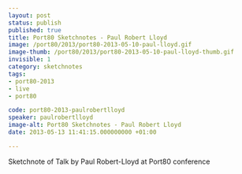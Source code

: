 ```yaml
---
layout: post
status: publish
published: true
title: Port80 Sketchnotes - Paul Robert Lloyd
image: /port80/2013/port80-2013-05-10-paul-lloyd.gif
image-thumb: /port80/2013/port80-2013-05-10-paul-lloyd-thumb.gif
invisible: 1
category: sketchnotes
tags:
- port80-2013
- live
- port80

code: port80-2013-paulrobertlloyd
speaker: paulrobertlloyd
image-alt: Port80 Sketchnotes - Paul Robert Lloyd
date: 2013-05-13 11:41:15.000000000 +01:00

---
```


Sketchnote of Talk by Paul Robert-Lloyd at Port80 conference
